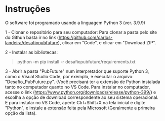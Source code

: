 # Instruções

O software foi programado usando a linguagem Python 3 (ver. 3.9.9)

1 - Clonar o repositório para seu computador:
  Para clonar a pasta pelo site do Githun basta ir no link (https://github.com/carlos-landeira/desafiopubfuture), clicar em "Code", e clicar em "Download ZIP".

2 - Instalar as bibliotecas:
  > python -m pip install -r desafiopubfuture/requirements.txt

3 - Abrir a pasta "PubFuture" num interpretador que suporte Python 3, como o Visual Studio Code, por exemplo, e executar o arquivo "Desafio_PubFuture.py". (Você precisará ter a extensão de Python instalada tanto no computador quanto no VS Code. Para instalar no computador, acesse o link (https://www.python.org/downloads/release/python-399/) e escolha a opção de download correspondente ao seu sistema operacional. E para instalar no VS Code, aperte Ctrl+Shift+X na tela inicial e digite "Python", e instale a extensão feita pela Microsoft (Geralmente a primeira opção da lista).
